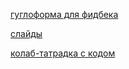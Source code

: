 [гуглоформа для фидбека](https://docs.google.com/forms/d/e/1FAIpQLSc3L5jYFUpywcCLknrpH8tQTA0_xjDe9Hu2d78a1ulFbAWEmQ/viewform?usp=sf_link)

[слайды](https://docs.google.com/presentation/d/1pbOqMreAuW6ptw2aS6IxUUFi3XbvnutrQH0cfESqZGc/edit?usp=drive_web&ouid=113902171774687622411)

[колаб-татрадка с кодом](https://colab.research.google.com/drive/1YRcC2sQOktAa7OT-N8rppXjM1MOYi-gj)
